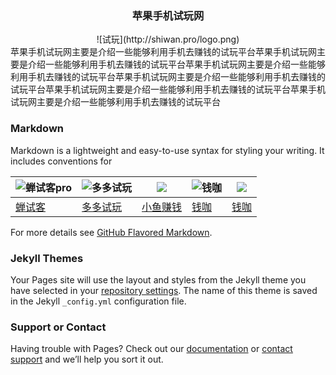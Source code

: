 ### <center >苹果手机试玩网   </center>
 <center> ![试玩](http://shiwan.pro/logo.png) 
  </center >苹果手机试玩网主要是介绍一些能够利用手机去赚钱的试玩平台苹果手机试玩网主要是介绍一些能够利用手机去赚钱的试玩平台苹果手机试玩网主要是介绍一些能够利用手机去赚钱的试玩平台苹果手机试玩网主要是介绍一些能够利用手机去赚钱的试玩平台苹果手机试玩网主要是介绍一些能够利用手机去赚钱的试玩平台苹果手机试玩网主要是介绍一些能够利用手机去赚钱的试玩平台

### Markdown
Markdown is a lightweight and easy-to-use syntax for styling your writing. It includes conventions for

|  ![蝉试客pro](http://shiwan.pro/img/chanshike.jpg) |  ![多多试玩](http://shiwan.pro/img/duoduoshiwan.png)  |![](http://shiwan.pro/img/xiaoyuzhuanqian.jpg) |![钱咖](http://shiwan.pro/img/qianka.jpg) |![](http://shiwan.pro/img/qianka.jpg)
| ------------ | ------------ | ------------ | ------------ |------------ |
| [蝉试客](http://shiwan.pro/chanshike.html "蝉试客")  |  [多多试玩](http://shiwan.pro/duoduoshiwan.html "多多试玩") | [小鱼赚钱](http://shiwan.pro/小鱼赚钱.html "小鱼赚钱") | [钱咖](http://shiwan.pro/qianka.html "钱咖") | [钱咖](http://shiwan.pro/qianka.html "钱咖") |

For more details see [GitHub Flavored Markdown](https://guides.github.com/features/mastering-markdown/).

### Jekyll Themes

Your Pages site will use the layout and styles from the Jekyll theme you have selected in your [repository settings](https://github.com/judada/shiwan/settings). The name of this theme is saved in the Jekyll `_config.yml` configuration file.

### Support or Contact

Having trouble with Pages? Check out our [documentation](https://help.github.com/categories/github-pages-basics/) or [contact support](https://github.com/contact) and we’ll help you sort it out.
